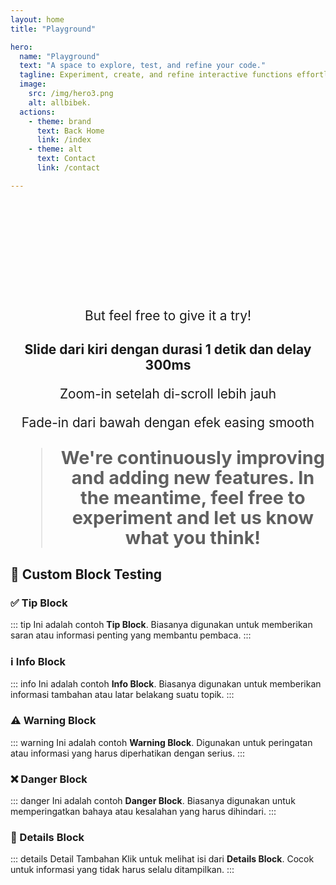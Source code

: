 ```yaml
---
layout: home
title: "Playground"

hero:
  name: "Playground"
  text: "A space to explore, test, and refine your code."
  tagline: Experiment, create, and refine interactive functions effortlessly. Explore coding, creativity, and problem-solving in a hands-on environment designed for learning and innovation.
  image:
    src: /img/hero3.png
    alt: allbibek.
  actions:
    - theme: brand
      text: Back Home
      link: /index
    - theme: alt
      text: Contact
      link: /contact

---
```


<script setup>
import NotFound from '../.vitepress/theme/components/NotFound.vue';
import TabsComponent from '../.vitepress/theme/components/Tabs.vue';
import Chart from '../.vitepress/theme/components/Chart.vue';
</script>

<NotFound />

<div class="play-title" data-aos="fade-up">
  <h1>This Playground is still<br>a Work in Progress</h1>
  <p> But feel free to give it a try! </p>

  <ClientOnly>
    <TabsComponent />
  </ClientOnly>

  <ClientOnly>
    <Chart />
  </ClientOnly>

  <div data-aos="fade-right" data-aos-delay="300">
    <h2 style= "text-align: center">Slide dari kiri dengan durasi 1 detik dan delay 300ms</h2>
  </div>

  <div data-aos="zoom-in" data-aos-offset="300" data-aos-delay="600">
    <p>Zoom-in setelah di-scroll lebih jauh</p>
  </div>

  <div data-aos="fade-up" data-aos-delay="600">
    <p>Fade-in dari bawah dengan efek easing smooth</p>
  </div>

  <blockquote data-aos="fade-up" style="text-align: center; font-size: 1.8rem; line-height: 2rem;">
    <strong>We're continuously improving and adding new features. In the meantime, feel free to experiment and let us know what you think!</strong>
  </blockquote>
</div>

## 📌 Custom Block Testing

### ✅ Tip Block
::: tip
Ini adalah contoh **Tip Block**. Biasanya digunakan untuk memberikan saran atau informasi penting yang membantu pembaca.
:::

### ℹ️ Info Block
::: info
Ini adalah contoh **Info Block**. Biasanya digunakan untuk memberikan informasi tambahan atau latar belakang suatu topik.
:::

### ⚠️ Warning Block
::: warning
Ini adalah contoh **Warning Block**. Digunakan untuk peringatan atau informasi yang harus diperhatikan dengan serius.
:::

### ❌ Danger Block
::: danger
Ini adalah contoh **Danger Block**. Biasanya digunakan untuk memperingatkan bahaya atau kesalahan yang harus dihindari.
:::

### 📖 Details Block
::: details Detail Tambahan
Klik untuk melihat isi dari **Details Block**. Cocok untuk informasi yang tidak harus selalu ditampilkan.
:::

<pdfmake />

<style scoped>

  .play-title h1 {
    font-family: 'Manrope', sans-serif;
    font-size: 2.5rem;
    font-weight: 900;
    letter-spacing: -0.05em;
    line-height: 1.3;
    color: transparent;
    background: var(--hero-text-gradient-light);
    -webkit-background-clip: text;
    background-clip: text;
    text-align: center;
  }

  html.dark .play-title h1 {
    background: var(--hero-text-gradient-dark);
    -webkit-background-clip: text;
    background-clip: text;
  }

  .play-title p {
    text-align: center;
    font-size: 1.3rem;
  }

@media (max-width: 768px) {
  .play-title h1 { font-size: 2rem; }
  .play-title h2 { font-size: 2rem; line-height: 2.5rem; }
  .play-title p { font-size: 1rem; }
}

</style>